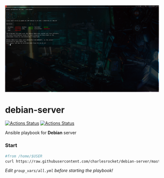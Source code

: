 ![screenshot](screenshot.png)

# debian-server

[![Actions Status](https://github.com/charlesrocket/debian-server/workflows/Ansible%20Lint/badge.svg)](https://github.com/charlesrocket/debian-server/actions) [![Actions Status](https://github.com/charlesrocket/debian-server/workflows/Playbook%20tests/badge.svg)](https://github.com/charlesrocket/debian-server/actions)

Ansible playbook for **Debian** server

### Start

```bash
#from /home/$USER
curl https://raw.githubusercontent.com/charlesrocket/debian-server/master/bootstrap | bash
```

_Edit `group_vars/all.yml` before starting the playbook!_
